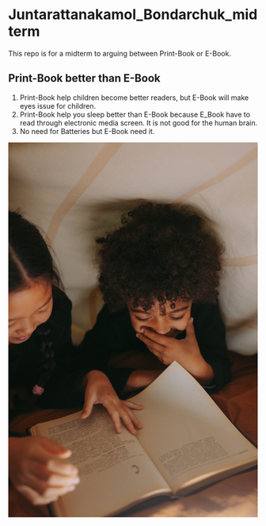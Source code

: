 # Juntarattanakamol_Bondarchuk_midterm
This repo is for a midterm to arguing between Print-Book or E-Book.


## Print-Book better than E-Book
1. Print-Book help children become better readers, but E-Book will make eyes issue for children.
2. Print-Book help you sleep better than E-Book because E_Book have to read through electronic media screen. It is not good for the human brain.
3. No need for Batteries but E-Book need it.

![print-book photo](images/pexels-yaroslav-shuraev-5608541.jpg)